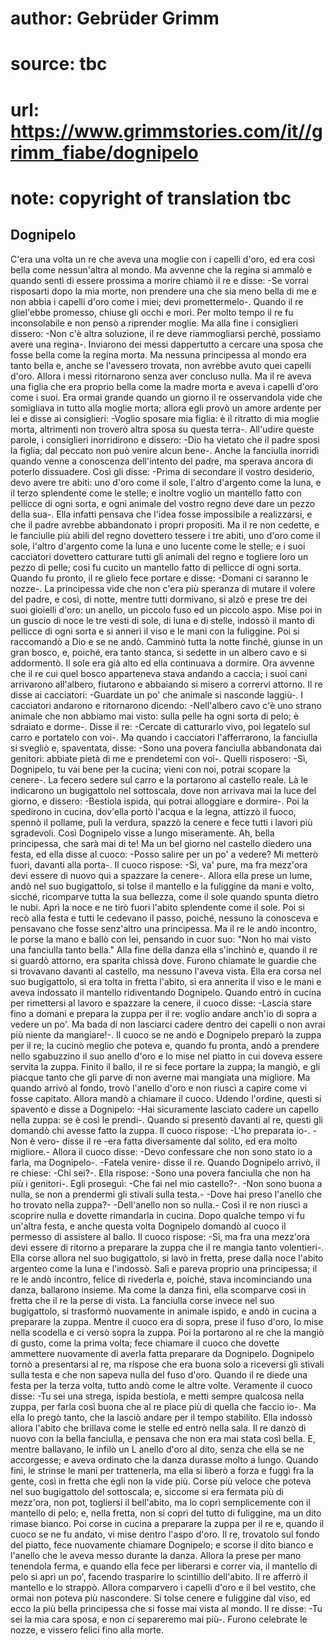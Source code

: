 # author: Gebrüder Grimm
# source: tbc
# url: https://www.grimmstories.com/it//grimm_fiabe/dognipelo
# note: copyright of translation tbc

## Dognipelo 

C'era una volta un re che aveva una moglie con i capelli d'oro, ed era
così bella come nessun'altra al mondo. Ma avvenne che la regina si
ammalò e quando sentì di essere prossima a morire chiamò il re e disse:
-Se vorrai risposarti dopo la mia morte, non prendere una che sia meno
bella di me e non abbia i capelli d'oro come i miei; devi
promettermelo-. Quando il re gliel'ebbe promesso, chiuse gli occhi e
morì. Per molto tempo il re fu inconsolabile e non pensò a riprender
moglie. Ma alla fine i consiglieri dissero: -Non c'è altra soluzione,
il re deve riammogliarsi perché‚ possiamo avere una regina-. Inviarono
dei messi dappertutto a cercare una sposa che fosse bella come la regina
morta. Ma nessuna principessa al mondo era tanto bella e, anche se
l'avessero trovata, non avrebbe avuto quei capelli d'oro. Allora i
messi ritornarono senza aver concluso nulla. Ma il re aveva una figlia
che era proprio bella come la madre morta e aveva i capelli d'oro come
i suoi. Era ormai grande quando un giorno il re osservandola vide che
somigliava in tutto alla moglie morta; allora egli provò un amore
ardente per lei e disse ai consiglieri: -Voglio sposare mia figlia: è il
ritratto di mia moglie morta, altrimenti non troverò altra sposa su
questa terra-. All'udire queste parole, i consiglieri inorridirono e
dissero: -Dio ha vietato che il padre sposi la figlia; dal peccato non
può venire alcun bene-. Anche la fanciulla inorridì quando venne a
conoscenza dell'intento del padre, ma sperava ancora di poterlo
dissuadere. Così gli disse: -Prima di secondare il vostro desiderio,
devo avere tre abiti: uno d'oro come il sole, l'altro d'argento come
la luna, e il terzo splendente come le stelle; e inoltre voglio un
mantello fatto con pellicce di ogni sorta, e ogni animale del vostro
regno deve dare un pezzo della sua-. Ella infatti pensava che l'idea
fosse impossibile a realizzarsi, e che il padre avrebbe abbandonato i
propri propositi. Ma il re non cedette, e le fanciulle più abili del
regno dovettero tessere i tre abiti, uno d'oro come il sole, l'altro
d'argento come la luna e uno lucente come le stelle; e i suoi
cacciatori dovettero catturare tutti gli animali del regno e togliere
loro un pezzo di pelle; così fu cucito un mantello fatto di pellicce di
ogni sorta. Quando fu pronto, il re glielo fece portare e disse: -Domani
ci saranno le nozze-. La principessa vide che non c'era più speranza di
mutare il volere del padre, e così, di notte, mentre tutti dormivano, si
alzò e prese tre dei suoi gioielli d'oro: un anello, un piccolo fuso ed
un piccolo aspo. Mise poi in un guscio di noce le tre vesti di sole, di
luna e di stelle, indossò il manto di pellicce di ogni sorta e si annerì
il viso e le mani con la fuliggine. Poi si raccomandò a Dio e se ne
andò. Camminò tutta la notte finché‚ giunse in un gran bosco, e, poiché‚
era tanto stanca, si sedette in un albero cavo e si addormentò. Il sole
era già alto ed ella continuava a dormire. Ora avvenne che il re cui
quel bosco apparteneva stava andando a caccia; i suoi cani arrivarono
all'albero, fiutarono e abbaiando si misero a corrervi attorno. Il re
disse ai cacciatori: -Guardate un po' che animale si nasconde laggiù-.
I cacciatori andarono e ritornarono dicendo: -Nell'albero cavo c'è uno
strano animale che non abbiamo mai visto: sulla pelle ha ogni sorta di
pelo; è sdraiato e dorme-. Disse il re: -Cercate di catturarlo vivo, poi
legatelo sul carro e portatelo con voi-. Ma quando i cacciatori
l'afferrarono, la fanciulla si svegliò e, spaventata, disse: -Sono una
povera fanciulla abbandonata dai genitori: abbiate pietà di me e
prendetemi con voi-. Quelli risposero: -Sì, Dognipelo, tu vai bene per
la cucina; vieni con noi, potrai scopare la cenere-. La fecero sedere
sul carro e la portarono al castello reale. Là le indicarono un
bugigattolo nel sottoscala, dove non arrivava mai la luce del giorno, e
dissero: -Bestiola ispida, qui potrai alloggiare e dormire-. Poi la
spedirono in cucina, dov'ella portò l'acqua e la legna, attizzò il
fuoco, spennò il pollame, pulì la verdura, spazzò la cenere e fece tutti
i lavori più sgradevoli. Così Dognipelo visse a lungo miseramente. Ah,
bella principessa, che sarà mai di te! Ma un bel giorno nel castello
diedero una festa, ed ella disse al cuoco: -Posso salire per un po' a
vedere? Mi metterò fuori, davanti alla porta-. Il cuoco rispose: -Sì,
va' pure, ma fra mezz'ora devi essere di nuovo qui a spazzare la
cenere-. Allora ella prese un lume, andò nel suo bugigattolo, si tolse
il mantello e la fuliggine da mani e volto, sicché‚ ricomparve tutta la
sua bellezza, come il sole quando spunta dietro le nubi. Aprì la noce e
ne tirò fuori l'abito splendente come il sole. Poi si recò alla festa e
tutti le cedevano il passo, poiché‚ nessuno la conosceva e pensavano che
fosse senz'altro una principessa. Ma il re le andò incontro, le porse
la mano e ballò con lei, pensando in cuor suo: "Non ho mai visto una
fanciulla tanto bella." Alla fine della danza ella s'inchinò e, quando
il re si guardò attorno, era sparita chissà dove. Furono chiamate le
guardie che si trovavano davanti al castello, ma nessuno l'aveva vista.
Ella era corsa nel suo bugigattolo, si era tolta in fretta l'abito, si
era annerita il viso e le mani e aveva indossato il mantello
ridiventando Dognipelo. Quando entrò in cucina per rimettersi al lavoro
e spazzare la cenere, il cuoco disse: -Lascia stare fino a domani e
prepara la zuppa per il re: voglio andare anch'io di sopra a vedere un
po'. Ma bada di non lasciarci cadere dentro dei capelli o non avrai più
niente da mangiare!-. Il cuoco se ne andò e Dognipelo preparò la zuppa
per il re; la cucinò meglio che poteva e, quando fu pronta, andò a
prendere nello sgabuzzino il suo anello d'oro e lo mise nel piatto in
cui doveva essere servita la zuppa. Finito il ballo, il re si fece
portare la zuppa; la mangiò, e gli piacque tanto che gli parve di non
averne mai mangiata una migliore. Ma quando arrivò al fondo, trovò
l'anello d'oro e non riuscì a capire come vi fosse capitato. Allora
mandò a chiamare il cuoco. Udendo l'ordine, questi si spaventò e disse
a Dognipelo: -Hai sicuramente lasciato cadere un capello nella zuppa: se
è così le prendi-. Quando si presentò davanti al re, questi gli domandò
chi avesse fatto la zuppa. Il cuoco rispose: -L'ho preparata io-. -Non
è vero- disse il re -era fatta diversamente dal solito, ed era molto
migliore.- Allora il cuoco disse: -Devo confessare che non sono stato io
a farla, ma Dognipelo-. -Fatela venire- disse il re. Quando Dognipelo
arrivò, il re chiese: -Chi sei?-. Ella rispose: -Sono una povera
fanciulla che non ha più i genitori-. Egli proseguì: -Che fai nel mio
castello?-. -Non sono buona a nulla, se non a prendermi gli stivali
sulla testa.- -Dove hai preso l'anello che ho trovato nella zuppa?-
-Dell'anello non so nulla.- Così il re non riuscì a scoprire nulla e
dovette rimandarla in cucina. Dopo qualche tempo vi fu un'altra festa,
e anche questa volta Dognipelo domandò al cuoco il permesso di assistere
al ballo. Il cuoco rispose: -Sì, ma fra una mezz'ora devi essere di
ritorno a preparare la zuppa che il re mangia tanto volentieri-. Ella
corse allora nel suo bugigattolo, si lavò in fretta, prese dalla noce
l'abito argenteo come la luna e l'indossò. Salì e pareva proprio una
principessa; il re le andò incontro, felice di rivederla e, poiché‚
stava incominciando una danza, ballarono insieme. Ma come la danza finì,
ella scomparve così in fretta che il re la perse di vista. La fanciulla
corse invece nel suo bugigattolo, si trasformò nuovamente in animale
ispido, e andò in cucina a preparare la zuppa. Mentre il cuoco era di
sopra, prese il fuso d'oro, lo mise nella scodella e ci versò sopra la
zuppa. Poi la portarono al re che la mangiò di gusto, come la prima
volta; fece chiamare il cuoco che dovette ammettere nuovamente di averla
fatta preparare da Dognipelo. Dognipelo tornò a presentarsi al re, ma
rispose che era buona solo a riceversi gli stivali sulla testa e che non
sapeva nulla del fuso d'oro. Quando il re diede una festa per la terza
volta, tutto andò come le altre volte. Veramente il cuoco disse: -Tu sei
una strega, ispida bestiola, e metti sempre qualcosa nella zuppa, per
farla così buona che al re piace più di quella che faccio io-. Ma ella
lo pregò tanto, che la lasciò andare per il tempo stabilito. Ella
indossò allora l'abito che brillava come le stelle ed entrò nella sala.
Il re danzò di nuovo con la bella fanciulla, e pensava che non era mai
stata così bella. E, mentre ballavano, le infilò un L anello d'oro al
dito, senza che ella se ne accorgesse; e aveva ordinato che la danza
durasse molto a lungo. Quando finì, le strinse le mani per trattenerla,
ma ella si liberò a forza e fuggì fra la gente, così in fretta che egli
non la vide più. Corse più veloce che poteva nel suo bugigattolo del
sottoscala; e, siccome si era fermata più di mezz'ora, non pot‚
togliersi il bell'abito, ma lo coprì semplicemente con il mantello di
pelo; e, nella fretta, non si coprì del tutto di fuliggine, ma un dito
rimase bianco. Poi corse in cucina a preparare la zuppa per il re e,
quando il cuoco se ne fu andato, vi mise dentro l'aspo d'oro. Il re,
trovatolo sul fondo del piatto, fece nuovamente chiamare Dognipelo; e
scorse il dito bianco e l'anello che le aveva messo durante la danza.
Allora la prese per mano tenendola ferma, e quando ella fece per
liberarsi e correr via, il mantello di pelo si aprì un po', facendo
trasparire lo scintillio dell'abito. Il re afferrò il mantello e lo
strappò. Allora comparvero i capelli d'oro e il bel vestito, che ormai
non poteva più nascondere. Si tolse cenere e fuliggine dal viso, ed ecco
la più bella principessa che si fosse mai vista al mondo. Il re disse:
-Tu sei la mia cara sposa, e non ci separeremo mai più-. Furono
celebrate le nozze, e vissero felici fino alla morte.
